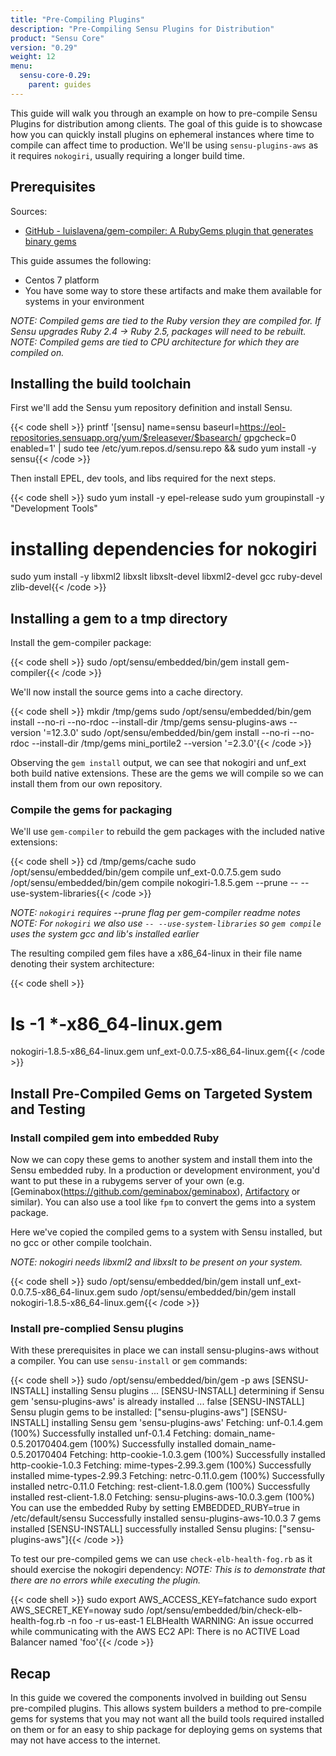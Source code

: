 ```yaml
---
title: "Pre-Compiling Plugins"
description: "Pre-Compiling Sensu Plugins for Distribution"
product: "Sensu Core"
version: "0.29"
weight: 12
menu:
  sensu-core-0.29:
    parent: guides
---
```


This guide will walk you through an example on how to pre-compile Sensu Plugins for distribution among clients.
The goal of this guide is to showcase how you can quickly install plugins on ephemeral instances where time to compile can affect time to production.
We'll be using `sensu-plugins-aws` as it requires `nokogiri`,  usually requiring a longer build time.

## Prerequisites

Sources:

* [GitHub - luislavena/gem-compiler: A RubyGems plugin that generates binary gems](https://github.com/luislavena/gem-compiler)

This guide assumes the following:

* Centos 7 platform
* You have some way to store these artifacts and make them available for systems in your environment

_NOTE: Compiled gems are tied to the Ruby version they are compiled for. If Sensu upgrades Ruby 2.4 -> Ruby 2.5, packages will need to be rebuilt._
_NOTE: Compiled gems are tied to CPU architecture for which they are compiled on._

## Installing the build toolchain

First we'll add the Sensu yum repository definition and install Sensu.

{{< code shell >}}
printf '[sensu]
name=sensu
baseurl=https://eol-repositories.sensuapp.org/yum/$releasever/$basearch/
gpgcheck=0
enabled=1' | sudo tee /etc/yum.repos.d/sensu.repo && sudo yum install -y sensu{{< /code >}}

Then install EPEL, dev tools, and libs required for the next steps.

{{< code shell >}}
sudo yum install -y epel-release
sudo yum groupinstall -y "Development Tools"
# installing dependencies for nokogiri
sudo yum install -y libxml2 libxslt libxslt-devel libxml2-devel gcc ruby-devel zlib-devel{{< /code >}}

## Installing a gem to a tmp directory

Install the gem-compiler package:

{{< code shell >}}
sudo /opt/sensu/embedded/bin/gem install gem-compiler{{< /code >}}

We'll now install the source gems into a cache directory.

{{< code shell >}}
mkdir /tmp/gems
sudo /opt/sensu/embedded/bin/gem install --no-ri --no-rdoc --install-dir /tmp/gems sensu-plugins-aws --version '=12.3.0'
sudo /opt/sensu/embedded/bin/gem install --no-ri --no-rdoc --install-dir /tmp/gems mini_portile2 --version '=2.3.0'{{< /code >}}

Observing the `gem install` output, we can see that nokogiri and unf_ext both build native extensions.
These are the gems we will compile so we can install them from our own repository.

### Compile the gems for packaging

We'll use `gem-compiler` to rebuild the gem packages with the included native extensions:

{{< code shell >}}
cd /tmp/gems/cache
sudo /opt/sensu/embedded/bin/gem compile unf_ext-0.0.7.5.gem
sudo /opt/sensu/embedded/bin/gem compile nokogiri-1.8.5.gem --prune -- --use-system-libraries{{< /code >}}

_NOTE: `nokogiri` requires --prune flag per gem-compiler readme notes_
_NOTE: For `nokogiri` we also use `-- --use-system-libraries` so `gem compile` uses the system gcc and lib's installed earlier_


The resulting compiled gem files have a x86_64-linux in their file name denoting their system architecture:

{{< code shell >}}
# ls  -1 *-x86_64-linux.gem
nokogiri-1.8.5-x86_64-linux.gem
unf_ext-0.0.7.5-x86_64-linux.gem{{< /code >}}

## Install Pre-Compiled Gems on Targeted System and Testing

### Install compiled gem into embedded Ruby

Now we can copy these gems to another system and install them into the Sensu embedded ruby.
In a production or development environment, you'd want to put these in a rubygems server of your own (e.g. [Geminabox(https://github.com/geminabox/geminabox), [Artifactory](https://jfrog.com/artifactory/) or similar). You can also use a tool like `fpm` to convert the gems into a system package.

Here we've copied the compiled gems to a system with Sensu installed, but no gcc or other compile toolchain.

 _NOTE: nokogiri needs libxml2 and libxslt to be present on your system._

{{< code shell >}}
sudo /opt/sensu/embedded/bin/gem install unf_ext-0.0.7.5-x86_64-linux.gem
sudo /opt/sensu/embedded/bin/gem install nokogiri-1.8.5-x86_64-linux.gem{{< /code >}}

### Install pre-complied Sensu plugins
With these prerequisites in place we can install sensu-plugins-aws without a compiler. You can use `sensu-install` or `gem` commands:

{{< code shell >}}
sudo /opt/sensu/embedded/bin/gem -p aws
[SENSU-INSTALL] installing Sensu plugins ...
[SENSU-INSTALL] determining if Sensu gem 'sensu-plugins-aws' is already installed ...
false
[SENSU-INSTALL] Sensu plugin gems to be installed: ["sensu-plugins-aws"]
[SENSU-INSTALL] installing Sensu gem 'sensu-plugins-aws'
Fetching: unf-0.1.4.gem (100%)
Successfully installed unf-0.1.4
Fetching: domain_name-0.5.20170404.gem (100%)
Successfully installed domain_name-0.5.20170404
Fetching: http-cookie-1.0.3.gem (100%)
Successfully installed http-cookie-1.0.3
Fetching: mime-types-2.99.3.gem (100%)
Successfully installed mime-types-2.99.3
Fetching: netrc-0.11.0.gem (100%)
Successfully installed netrc-0.11.0
Fetching: rest-client-1.8.0.gem (100%)
Successfully installed rest-client-1.8.0
Fetching: sensu-plugins-aws-10.0.3.gem (100%)
You can use the embedded Ruby by setting EMBEDDED_RUBY=true in /etc/default/sensu
Successfully installed sensu-plugins-aws-10.0.3
7 gems installed
[SENSU-INSTALL] successfully installed Sensu plugins: ["sensu-plugins-aws"]{{< /code >}}

To test our pre-compiled gems we can use `check-elb-health-fog.rb` as it should exercise the nokogiri dependency:
_NOTE: This is to demonstrate that there are no errors while executing the plugin._

{{< code shell >}}
sudo export AWS_ACCESS_KEY=fatchance
sudo export AWS_SECRET_KEY=noway
sudo /opt/sensu/embedded/bin/check-elb-health-fog.rb -n foo -r us-east-1
ELBHealth WARNING: An issue occurred while communicating with the AWS EC2 API:
There is no ACTIVE Load Balancer named 'foo'{{< /code >}}

## Recap

In this guide we covered the components involved in building out Sensu pre-compiled plugins. This allows system builders a method to pre-compile gems for systems that you may not want all the build tools required installed on them or for an easy to ship package for deploying gems on systems that may not have access to the internet.
